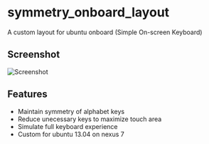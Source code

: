 # symmetry_onboard_layout

A custom layout for ubuntu onboard (Simple On-screen Keyboard)

## Screenshot

![Screenshot](https://googledrive.com/host/0B1wPr9zWdM4mRjFtSnlXVEd4aUk)

## Features

* Maintain symmetry of alphabet keys
* Reduce unecessary keys to maximize touch area
* Simulate full keyboard experience
* Custom for ubuntu 13.04 on nexus 7
